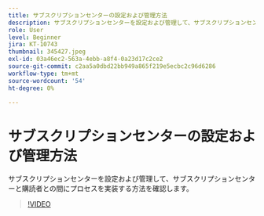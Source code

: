 ```yaml
---
title: サブスクリプションセンターの設定および管理方法
description: サブスクリプションセンターを設定および管理して、サブスクリプションセンターと購読者との間にプロセスを実装する方法を確認します。
role: User
level: Beginner
jira: KT-10743
thumbnail: 345427.jpeg
exl-id: 03a46ec2-563a-4ebb-a8f4-0a23d17c2ce2
source-git-commit: c2aa5a0dbd22bb949a865f219e5ecbc2c96d6286
workflow-type: tm+mt
source-wordcount: '54'
ht-degree: 0%

---
```


# サブスクリプションセンターの設定および管理方法

サブスクリプションセンターを設定および管理して、サブスクリプションセンターと購読者との間にプロセスを実装する方法を確認します。

>[!VIDEO](https://video.tv.adobe.com/v/345427/?quality=12&learn=on)
